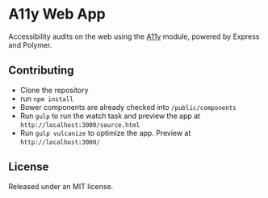 # A11y Web App

Accessibility audits on the web using the [A11y](http://github.com/addyosmani/a11y) module, powered by Express and Polymer.

## Contributing

* Clone the repository
* run `npm install`
* Bower components are already checked into `/public/components`
* Run `gulp` to run the watch task and preview the app at `http://localhost:3000/source.html`
* Run `gulp vulcanize` to optimize the app. Preview at `http://localhost:3000/`

## License

Released under an MIT license.
